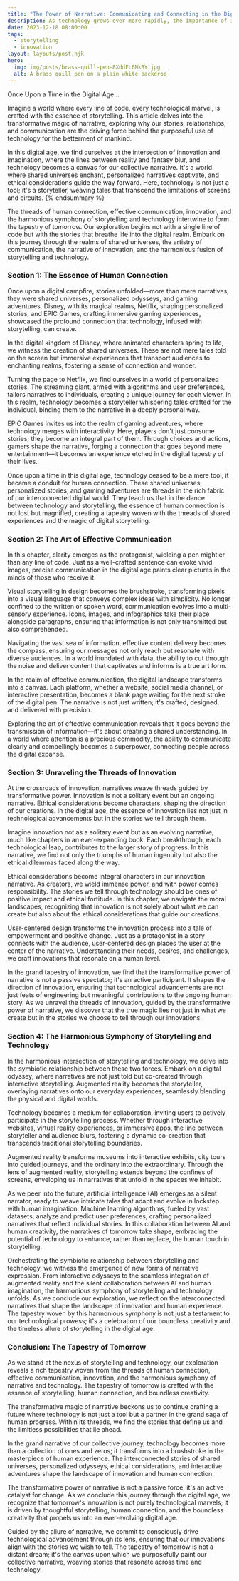 ```yaml
---
title: "The Power of Narrative: Communicating and Connecting in the Digital Age"
description: As technology grows ever more rapidly, the importance of identifying your central story becomes even more important
date: 2023-12-18 08:00:00
tags:
  - storytelling
  - innovation
layout: layouts/post.njk
hero:
  img: img/posts/brass-quill-pen-8XddFc6NkBY.jpg
  alt: A brass quill pen on a plain white backdrop
---
```


Once Upon a Time in the Digital Age...

Imagine a world where every line of code, every technological marvel, is crafted with the essence of storytelling. This article delves into the transformative magic of narrative, exploring why our stories, relationships, and communication are the driving force behind the purposeful use of technology for the betterment of mankind.

In this digital age, we find ourselves at the intersection of innovation and imagination, where the lines between reality and fantasy blur, and technology becomes a canvas for our collective narrative. It's a world where shared universes enchant, personalized narratives captivate, and ethical considerations guide the way forward. Here, technology is not just a tool; it's a storyteller, weaving tales that transcend the limitations of screens and circuits.
{% endsummary %}

The threads of human connection, effective communication, innovation, and the harmonious symphony of storytelling and technology intertwine to form the tapestry of tomorrow. Our exploration begins not with a single line of code but with the stories that breathe life into the digital realm. Embark on this journey through the realms of shared universes, the artistry of communication, the narrative of innovation, and the harmonious fusion of storytelling and technology.

### Section 1: The Essence of Human Connection
Once upon a digital campfire, stories unfolded—more than mere narratives, they were shared universes, personalized odysseys, and gaming adventures. Disney, with its magical realms, Netflix, shaping personalized stories, and EPIC Games, crafting immersive gaming experiences, showcased the profound connection that technology, infused with storytelling, can create.

In the digital kingdom of Disney, where animated characters spring to life, we witness the creation of shared universes. These are not mere tales told on the screen but immersive experiences that transport audiences to enchanting realms, fostering a sense of connection and wonder.

Turning the page to Netflix, we find ourselves in a world of personalized stories. The streaming giant, armed with algorithms and user preferences, tailors narratives to individuals, creating a unique journey for each viewer. In this realm, technology becomes a storyteller whispering tales crafted for the individual, binding them to the narrative in a deeply personal way.

EPIC Games invites us into the realm of gaming adventures, where technology merges with interactivity. Here, players don't just consume stories; they become an integral part of them. Through choices and actions, gamers shape the narrative, forging a connection that goes beyond mere entertainment—it becomes an experience etched in the digital tapestry of their lives.

Once upon a time in this digital age, technology ceased to be a mere tool; it became a conduit for human connection. These shared universes, personalized stories, and gaming adventures are threads in the rich fabric of our interconnected digital world. They teach us that in the dance between technology and storytelling, the essence of human connection is not lost but magnified, creating a tapestry woven with the threads of shared experiences and the magic of digital storytelling.


### Section 2: The Art of Effective Communication
In this chapter, clarity emerges as the protagonist, wielding a pen mightier than any line of code. Just as a well-crafted sentence can evoke vivid images, precise communication in the digital age paints clear pictures in the minds of those who receive it.

Visual storytelling in design becomes the brushstroke, transforming pixels into a visual language that conveys complex ideas with simplicity. No longer confined to the written or spoken word, communication evolves into a multi-sensory experience. Icons, images, and infographics take their place alongside paragraphs, ensuring that information is not only transmitted but also comprehended.

Navigating the vast sea of information, effective content delivery becomes the compass, ensuring our messages not only reach but resonate with diverse audiences. In a world inundated with data, the ability to cut through the noise and deliver content that captivates and informs is a true art form.

In the realm of effective communication, the digital landscape transforms into a canvas. Each platform, whether a website, social media channel, or interactive presentation, becomes a blank page waiting for the next stroke of the digital pen. The narrative is not just written; it's crafted, designed, and delivered with precision.

Exploring the art of effective communication reveals that it goes beyond the transmission of information—it's about creating a shared understanding. In a world where attention is a precious commodity, the ability to communicate clearly and compellingly becomes a superpower, connecting people across the digital expanse.


### Section 3: Unraveling the Threads of Innovation
At the crossroads of innovation, narratives weave threads guided by transformative power. Innovation is not a solitary event but an ongoing narrative. Ethical considerations become characters, shaping the direction of our creations. In the digital age, the essence of innovation lies not just in technological advancements but in the stories we tell through them.

Imagine innovation not as a solitary event but as an evolving narrative, much like chapters in an ever-expanding book. Each breakthrough, each technological leap, contributes to the larger story of progress. In this narrative, we find not only the triumphs of human ingenuity but also the ethical dilemmas faced along the way.

Ethical considerations become integral characters in our innovation narrative. As creators, we wield immense power, and with power comes responsibility. The stories we tell through technology should be ones of positive impact and ethical fortitude. In this chapter, we navigate the moral landscapes, recognizing that innovation is not solely about what we can create but also about the ethical considerations that guide our creations.

User-centered design transforms the innovation process into a tale of empowerment and positive change. Just as a protagonist in a story connects with the audience, user-centered design places the user at the center of the narrative. Understanding their needs, desires, and challenges, we craft innovations that resonate on a human level.

In the grand tapestry of innovation, we find that the transformative power of narrative is not a passive spectator; it's an active participant. It shapes the direction of innovation, ensuring that technological advancements are not just feats of engineering but meaningful contributions to the ongoing human story. As we unravel the threads of innovation, guided by the transformative power of narrative, we discover that the true magic lies not just in what we create but in the stories we choose to tell through our innovations.


### Section 4: The Harmonious Symphony of Storytelling and Technology
In the harmonious intersection of storytelling and technology, we delve into the symbiotic relationship between these two forces. Embark on a digital odyssey, where narratives are not just told but co-created through interactive storytelling. Augmented reality becomes the storyteller, overlaying narratives onto our everyday experiences, seamlessly blending the physical and digital worlds.

Technology becomes a medium for collaboration, inviting users to actively participate in the storytelling process. Whether through interactive websites, virtual reality experiences, or immersive apps, the line between storyteller and audience blurs, fostering a dynamic co-creation that transcends traditional storytelling boundaries.

Augmented reality transforms museums into interactive exhibits, city tours into guided journeys, and the ordinary into the extraordinary. Through the lens of augmented reality, storytelling extends beyond the confines of screens, enveloping us in narratives that unfold in the spaces we inhabit.

As we peer into the future, artificial intelligence (AI) emerges as a silent narrator, ready to weave intricate tales that adapt and evolve in lockstep with human imagination. Machine learning algorithms, fueled by vast datasets, analyze and predict user preferences, crafting personalized narratives that reflect individual stories. In this collaboration between AI and human creativity, the narratives of tomorrow take shape, embracing the potential of technology to enhance, rather than replace, the human touch in storytelling.

Orchestrating the symbiotic relationship between storytelling and technology, we witness the emergence of new forms of narrative expression. From interactive odysseys to the seamless integration of augmented reality and the silent collaboration between AI and human imagination, the harmonious symphony of storytelling and technology unfolds. As we conclude our exploration, we reflect on the interconnected narratives that shape the landscape of innovation and human experience. The tapestry woven by this harmonious symphony is not just a testament to our technological prowess; it's a celebration of our boundless creativity and the timeless allure of storytelling in the digital age.


### Conclusion: The Tapestry of Tomorrow
As we stand at the nexus of storytelling and technology, our exploration reveals a rich tapestry woven from the threads of human connection, effective communication, innovation, and the harmonious symphony of narrative and technology. The tapestry of tomorrow is crafted with the essence of storytelling, human connection, and boundless creativity.

The transformative magic of narrative beckons us to continue crafting a future where technology is not just a tool but a partner in the grand saga of human progress. Within its threads, we find the stories that define us and the limitless possibilities that lie ahead.

In the grand narrative of our collective journey, technology becomes more than a collection of ones and zeros; it transforms into a brushstroke in the masterpiece of human experience. The interconnected stories of shared universes, personalized odysseys, ethical considerations, and interactive adventures shape the landscape of innovation and human connection.

The transformative power of narrative is not a passive force; it's an active catalyst for change. As we conclude this journey through the digital age, we recognize that tomorrow's innovation is not purely technological marvels; it is driven by thoughtful storytelling, human connection, and the boundless creativity that propels us into an ever-evolving digital age.

Guided by the allure of narrative, we commit to consciously drive technological advancement through its lens, ensuring that our innovations align with the stories we wish to tell. The tapestry of tomorrow is not a distant dream; it's the canvas upon which we purposefully paint our collective narrative, weaving stories that resonate across time and technology.

